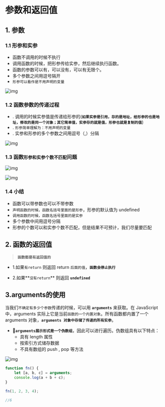 # 参数和返回值

## 1. 参数

### 1.1 形参和实参

- 函数不调用的时候不执行
- 调用函数的时候，把形参传给实参，然后继续执行函数。
- 函数的参数可以有，可以没有，可以有无限个。
- 多个参数之间用逗号隔开
- `形参可以看作是不用声明的变量`

![img](https://api2.mubu.com/v3/document_image/a94eb312-4e00-42d4-a6fc-6b588ee138f0-10071129.jpg)



### 1.2 函数参数的传递过程

- . 调用的时候实参值是传递给形参的(**`如果实参是引用，存的是地址，给形参的也是地址，修改的是同一个对象；其它简单值，实参存的就是值，形参也就是复制的值`**)
- . `形参简单理解为：不用声明的变量`
- . 实参和形参的多个参数之间用逗号（,）分隔



![img](https://api2.mubu.com/v3/document_image/c3190ef7-0bb5-408c-aa7a-89466f3d17eb-10071129.jpg)



### 1.3 函数`形参和实参个数不匹配`问题

![img](https://api2.mubu.com/v3/document_image/d7cf7a77-08a3-4ca0-b99e-1dcb87403d77-10071129.jpg)

![img](https://api2.mubu.com/v3/document_image/909283f1-8ab9-43d8-b1f9-af73065a36a2-10071129.jpg)



### 1.4 小结

- 函数可以带参数也可以不带参数
- `声明函数的时候，函数名括号里面的是形参`，形参的默认值为 undefined
- `调用函数的时候，函数名括号里面的是实参`
- 多个参数中间用逗号分隔
- 形参的个数可以和实参个数不匹配，但是结果不可预计，我们尽量要匹配





## 2. 函数的返回值

> **`函数都是有返回值的`**

- 1.如果`有return` 则返回 return `后面的值`，**`函数会停止执行`**

- 2.如果**`没有return`** 则返回 **`undefined`**

  



## 3.arguments的使用

当我们`不确定有多少个参数`传递的时候，可以用 **`arguments`** 来获取。在 JavaScript 中，arguments 实际上它是当前`函数的一个内置对象`。所有函数都内置了一个 arguments 对象，**`arguments 对象中存储了传递的所有实参`**。

- 🎨**`arguments展示形式是一个伪数组`**，因此可以进行遍历。伪数组具有以下特点：
  - 具有 length 属性
  - 按索引方式储存数据
  - 不具有数组的 push , pop 等方法

![img](https://api2.mubu.com/v3/document_image/49fabaf0-b1e0-462c-b017-fd84743d1f1e-10071129.jpg)

``` javascript
function fn() {
    let [a, b, c] = arguments;
    console.log(a + b + c);
}

fn(1, 2, 3, 4);

//6
```

